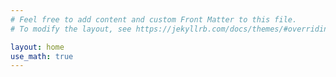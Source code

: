 ```yaml
---
# Feel free to add content and custom Front Matter to this file.
# To modify the layout, see https://jekyllrb.com/docs/themes/#overriding-theme-defaults

layout: home
use_math: true
---
```

